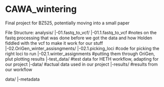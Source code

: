# CAWA_wintering
Final project for BZ525, potentially moving into a small paper

File Structure:
analysis/
  |-01.fastq_to_vcf/ 
    |-01.1.fastq_to_vcf #notes on the fastq processing that was done before we got the data and how Holden fiddled with the vcf to make it work for our stuff
  |-02.OriGen_winter_assisngments/ 
    |-02.1.picking_loci #code for picking the right loci to run
    |-02.1.winter_assignments #putting them through OriGen, plut plotting results
    |-test_data/ #test data for HETH workflow, adapting for our project
    |-data/ #actual data used in our project
    |-results/ #results from our workflow
    
data/
  |-metadata
